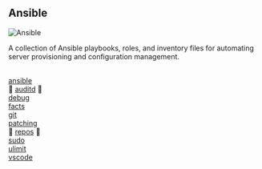 Ansible
-------

![Ansible](https://skillicons.dev/icons?i=ansible) <br>

A collection of Ansible playbooks, roles, and inventory files for automating server provisioning and configuration management. <br>
<br>

[ansible](https://github.com/itscturner/ansible/tree/main/roles/ansible) <br>
🚧 [auditd](https://github.com/itscturner/ansible/tree/main/roles/auditd) 🚧 <br>
[debug](https://github.com/itscturner/ansible/tree/main/roles/debug) <br>
[facts](https://github.com/itscturner/ansible/tree/main/roles/facts) <br>
[git](https://github.com/itscturner/ansible/tree/main/roles/git) <br>
[patching](https://github.com/itscturner/ansible/tree/main/roles/patching) <br>
🚧 [repos](https://github.com/itscturner/ansible/tree/main/roles/repos) 🚧 <br>
[sudo](https://github.com/itscturner/ansible/tree/main/roles/sudo) <br>
[ulimit](https://github.com/itscturner/ansible/tree/main/roles/ulimit) <br>
[vscode](https://github.com/itscturner/ansible/tree/main/roles/vscode) <br>
